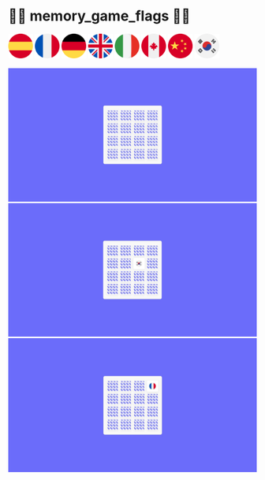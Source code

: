  # 🏳️‍🌈 memory_game_flags 🏴‍☠️

<img src="./image/img-1.png" alt="card_img" width="50px">
<img src="./image/img-2.png" alt="card_img" width="50px">
<img src="./image/img-3.png" alt="card_img" width="50px">
<img src="./image/img-4.png" alt="card_img" width="50px">
<img src="./image/img-5.png" alt="card_img" width="50px">
<img src="./image/img-6.png" alt="card_img" width="50px">
<img src="./image/img-7.png" alt="card_img" width="50px">
<img src="./image/img-8.png" alt="card_img" width="50px">
<br><br>
<img src="./image/game1.JPG">
<img src="./image/game2.JPG">
<img src="./image/game3.JPG">


